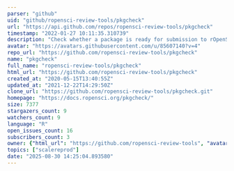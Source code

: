 ```yaml
---
parser: "github"
uid: "github/ropensci-review-tools/pkgcheck"
url: "https://api.github.com/repos/ropensci-review-tools/pkgcheck"
timestamp: "2022-01-27 10:11:35.310739"
description: "Check whether a package is ready for submission to rOpenSci's peer-review system"
avatar: "https://avatars.githubusercontent.com/u/85607140?v=4"
repo_url: "https://github.com/ropensci-review-tools/pkgcheck"
name: "pkgcheck"
full_name: "ropensci-review-tools/pkgcheck"
html_url: "https://github.com/ropensci-review-tools/pkgcheck"
created_at: "2020-05-15T13:40:55Z"
updated_at: "2021-12-22T14:29:50Z"
clone_url: "https://github.com/ropensci-review-tools/pkgcheck.git"
homepage: "https://docs.ropensci.org/pkgcheck/"
size: 7377
stargazers_count: 9
watchers_count: 9
language: "R"
open_issues_count: 16
subscribers_count: 3
owner: {"html_url": "https://github.com/ropensci-review-tools", "avatar_url": "https://avatars.githubusercontent.com/u/85607140?v=4", "login": "ropensci-review-tools", "type": "Organization"}
topics: ["scalereprod"]
date: "2025-08-30 14:25:04.893580"
---
```

